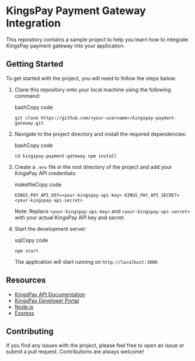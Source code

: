 KingsPay Payment Gateway Integration
====================================

This repository contains a sample project to help you learn how to integrate KingsPay payment gateway into your application.

Getting Started
---------------

To get started with the project, you will need to follow the steps below:

1.  Clone this repository onto your local machine using the following command:
    
    bashCopy code
    
    `git clone https://github.com/<your-username>/kingspay-payment-gateway.git`
    
2.  Navigate to the project directory and install the required dependencies:
    
    bashCopy code
    
    `cd kingspay-payment-gateway npm install`
    
3.  Create a `.env` file in the root directory of the project and add your KingsPay API credentials:
    
    makefileCopy code
    
    `KINGS_PAY_API_KEY=<your-kingspay-api-key> KINGS_PAY_API_SECRET=<your-kingspay-api-secret>`
    
    Note: Replace `<your-kingspay-api-key>` and `<your-kingspay-api-secret>` with your actual KingsPay API key and secret.
    
4.  Start the development server:
    
    sqlCopy code
    
    `npm start`
    
    The application will start running on `http://localhost:3000`.
    

Resources
---------

*   [KingsPay API Documentation](https://docs.kingspay.co/api/)
*   [KingsPay Developer Portal](https://developer.kingspay.co/)
*   [Node.js](https://nodejs.org/en/)
*   [Express](https://expressjs.com/)

Contributing
------------

If you find any issues with the project, please feel free to open an issue or submit a pull request. Contributions are always welcome!
